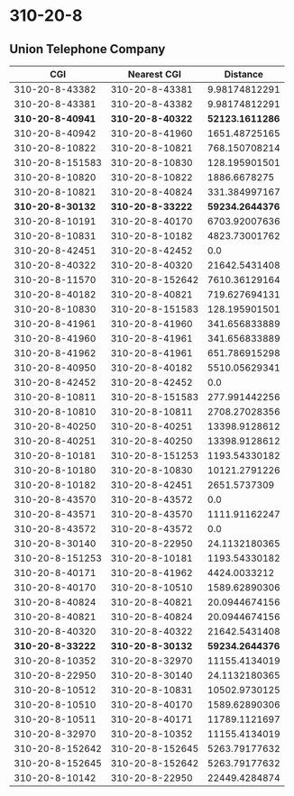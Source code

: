 # 310-20-8
## Union Telephone Company


| CGI | Nearest CGI | Distance |
|-----|-------------|----------|
| 310-20-8-43382 | 310-20-8-43381 | 9.98174812291 |
| 310-20-8-43381 | 310-20-8-43382 | 9.98174812291 |
| **310-20-8-40941** | **310-20-8-40322** | **52123.1611286** |
| 310-20-8-40942 | 310-20-8-41960 | 1651.48725165 |
| 310-20-8-10822 | 310-20-8-10821 | 768.150708214 |
| 310-20-8-151583 | 310-20-8-10830 | 128.195901501 |
| 310-20-8-10820 | 310-20-8-10822 | 1886.6678275 |
| 310-20-8-10821 | 310-20-8-40824 | 331.384997167 |
| **310-20-8-30132** | **310-20-8-33222** | **59234.2644376** |
| 310-20-8-10191 | 310-20-8-40170 | 6703.92007636 |
| 310-20-8-10831 | 310-20-8-10182 | 4823.73001762 |
| 310-20-8-42451 | 310-20-8-42452 | 0.0 |
| 310-20-8-40322 | 310-20-8-40320 | 21642.5431408 |
| 310-20-8-11570 | 310-20-8-152642 | 7610.36129164 |
| 310-20-8-40182 | 310-20-8-40821 | 719.627694131 |
| 310-20-8-10830 | 310-20-8-151583 | 128.195901501 |
| 310-20-8-41961 | 310-20-8-41960 | 341.656833889 |
| 310-20-8-41960 | 310-20-8-41961 | 341.656833889 |
| 310-20-8-41962 | 310-20-8-41961 | 651.786915298 |
| 310-20-8-40950 | 310-20-8-40182 | 5510.05629341 |
| 310-20-8-42452 | 310-20-8-42452 | 0.0 |
| 310-20-8-10811 | 310-20-8-151583 | 277.991442256 |
| 310-20-8-10810 | 310-20-8-10811 | 2708.27028356 |
| 310-20-8-40250 | 310-20-8-40251 | 13398.9128612 |
| 310-20-8-40251 | 310-20-8-40250 | 13398.9128612 |
| 310-20-8-10181 | 310-20-8-151253 | 1193.54330182 |
| 310-20-8-10180 | 310-20-8-10830 | 10121.2791226 |
| 310-20-8-10182 | 310-20-8-42451 | 2651.5737309 |
| 310-20-8-43570 | 310-20-8-43572 | 0.0 |
| 310-20-8-43571 | 310-20-8-43570 | 1111.91162247 |
| 310-20-8-43572 | 310-20-8-43572 | 0.0 |
| 310-20-8-30140 | 310-20-8-22950 | 24.1132180365 |
| 310-20-8-151253 | 310-20-8-10181 | 1193.54330182 |
| 310-20-8-40171 | 310-20-8-41962 | 4424.0033212 |
| 310-20-8-40170 | 310-20-8-10510 | 1589.62890306 |
| 310-20-8-40824 | 310-20-8-40821 | 20.0944674156 |
| 310-20-8-40821 | 310-20-8-40824 | 20.0944674156 |
| 310-20-8-40320 | 310-20-8-40322 | 21642.5431408 |
| **310-20-8-33222** | **310-20-8-30132** | **59234.2644376** |
| 310-20-8-10352 | 310-20-8-32970 | 11155.4134019 |
| 310-20-8-22950 | 310-20-8-30140 | 24.1132180365 |
| 310-20-8-10512 | 310-20-8-10831 | 10502.9730125 |
| 310-20-8-10510 | 310-20-8-40170 | 1589.62890306 |
| 310-20-8-10511 | 310-20-8-40171 | 11789.1121697 |
| 310-20-8-32970 | 310-20-8-10352 | 11155.4134019 |
| 310-20-8-152642 | 310-20-8-152645 | 5263.79177632 |
| 310-20-8-152645 | 310-20-8-152642 | 5263.79177632 |
| 310-20-8-10142 | 310-20-8-22950 | 22449.4284874 |
